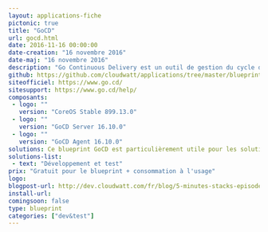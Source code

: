 ```yaml
---
layout: applications-fiche
pictonic: true
title: "GoCD"
url: gocd.html
date: 2016-11-16 00:00:00
date-creation: "16 novembre 2016"
date-maj: "16 novembre 2016"
description: "Go Continuous Delivery est un outil de gestion du cycle de vie des applications permettant le continuous delivery, le déploiement continu jusque dans la production. Ainsi, il est possible de mettre en oeuvre toutes les étapes de la fabrication d’un logiciel, à savoir la compilation, les tests unitaires, le déploiement dans un environnement de test, les tests de performance, le déploiement en pré-production et enfin le déploiement en production. Le système Go Continuous Delivery est composé d'un serveur et d'un ou plusieurs agents. Les agents s’adressent au serveur principal pour recevoir des tâches à exécuter."
github: https://github.com/cloudwatt/applications/tree/master/blueprint-coreos-gocd
siteofficiel: https://www.go.cd/
sitesupport: https://www.go.cd/help/
composants:
 - logo: ""
   version: "CoreOS Stable 899.13.0"
 - logo: ""
   version: "GoCD Server 16.10.0"
 - logo: ""
   version: "GoCD Agent 16.10.0"
solutions: Ce blueprint GoCD est particulièrement utile pour les solutions Cloudwatt suivantes :
solutions-list: 
 - text: "Développement et test"
prix: "Gratuit pour le blueprint + consommation à l'usage"
logo: 
blogpost-url: http://dev.cloudwatt.com/fr/blog/5-minutes-stacks-episode-trente-neuf-gocd.html
install-url:
comingsoon: false
type: blueprint
categories: ["dev&test"]
---
```

